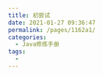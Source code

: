 ```yaml
---
title: 初尝试
date: 2021-01-27 09:36:47
permalink: /pages/1162a1/
categories:
  - Java修炼手册
tags:
  - 
---
```

